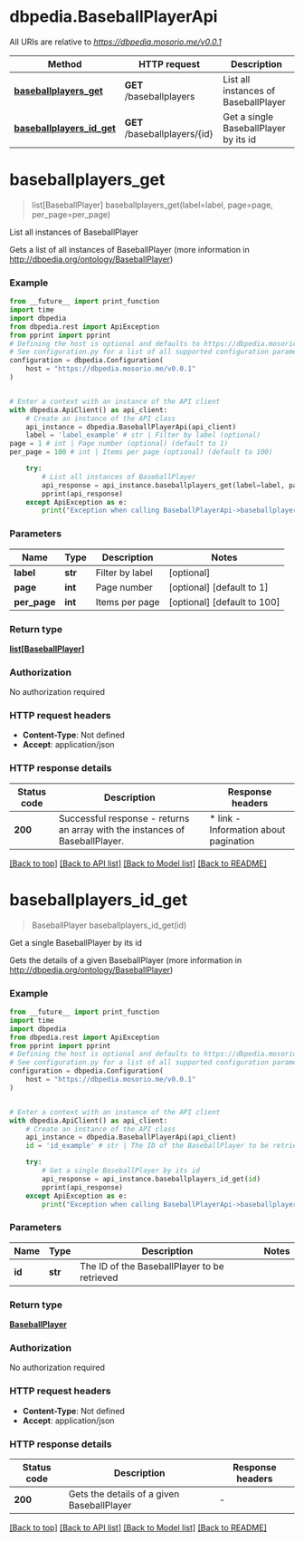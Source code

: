 # dbpedia.BaseballPlayerApi

All URIs are relative to *https://dbpedia.mosorio.me/v0.0.1*

Method | HTTP request | Description
------------- | ------------- | -------------
[**baseballplayers_get**](BaseballPlayerApi.md#baseballplayers_get) | **GET** /baseballplayers | List all instances of BaseballPlayer
[**baseballplayers_id_get**](BaseballPlayerApi.md#baseballplayers_id_get) | **GET** /baseballplayers/{id} | Get a single BaseballPlayer by its id


# **baseballplayers_get**
> list[BaseballPlayer] baseballplayers_get(label=label, page=page, per_page=per_page)

List all instances of BaseballPlayer

Gets a list of all instances of BaseballPlayer (more information in http://dbpedia.org/ontology/BaseballPlayer)

### Example

```python
from __future__ import print_function
import time
import dbpedia
from dbpedia.rest import ApiException
from pprint import pprint
# Defining the host is optional and defaults to https://dbpedia.mosorio.me/v0.0.1
# See configuration.py for a list of all supported configuration parameters.
configuration = dbpedia.Configuration(
    host = "https://dbpedia.mosorio.me/v0.0.1"
)


# Enter a context with an instance of the API client
with dbpedia.ApiClient() as api_client:
    # Create an instance of the API class
    api_instance = dbpedia.BaseballPlayerApi(api_client)
    label = 'label_example' # str | Filter by label (optional)
page = 1 # int | Page number (optional) (default to 1)
per_page = 100 # int | Items per page (optional) (default to 100)

    try:
        # List all instances of BaseballPlayer
        api_response = api_instance.baseballplayers_get(label=label, page=page, per_page=per_page)
        pprint(api_response)
    except ApiException as e:
        print("Exception when calling BaseballPlayerApi->baseballplayers_get: %s\n" % e)
```

### Parameters

Name | Type | Description  | Notes
------------- | ------------- | ------------- | -------------
 **label** | **str**| Filter by label | [optional] 
 **page** | **int**| Page number | [optional] [default to 1]
 **per_page** | **int**| Items per page | [optional] [default to 100]

### Return type

[**list[BaseballPlayer]**](BaseballPlayer.md)

### Authorization

No authorization required

### HTTP request headers

 - **Content-Type**: Not defined
 - **Accept**: application/json

### HTTP response details
| Status code | Description | Response headers |
|-------------|-------------|------------------|
**200** | Successful response - returns an array with the instances of BaseballPlayer. |  * link - Information about pagination <br>  |

[[Back to top]](#) [[Back to API list]](../README.md#documentation-for-api-endpoints) [[Back to Model list]](../README.md#documentation-for-models) [[Back to README]](../README.md)

# **baseballplayers_id_get**
> BaseballPlayer baseballplayers_id_get(id)

Get a single BaseballPlayer by its id

Gets the details of a given BaseballPlayer (more information in http://dbpedia.org/ontology/BaseballPlayer)

### Example

```python
from __future__ import print_function
import time
import dbpedia
from dbpedia.rest import ApiException
from pprint import pprint
# Defining the host is optional and defaults to https://dbpedia.mosorio.me/v0.0.1
# See configuration.py for a list of all supported configuration parameters.
configuration = dbpedia.Configuration(
    host = "https://dbpedia.mosorio.me/v0.0.1"
)


# Enter a context with an instance of the API client
with dbpedia.ApiClient() as api_client:
    # Create an instance of the API class
    api_instance = dbpedia.BaseballPlayerApi(api_client)
    id = 'id_example' # str | The ID of the BaseballPlayer to be retrieved

    try:
        # Get a single BaseballPlayer by its id
        api_response = api_instance.baseballplayers_id_get(id)
        pprint(api_response)
    except ApiException as e:
        print("Exception when calling BaseballPlayerApi->baseballplayers_id_get: %s\n" % e)
```

### Parameters

Name | Type | Description  | Notes
------------- | ------------- | ------------- | -------------
 **id** | **str**| The ID of the BaseballPlayer to be retrieved | 

### Return type

[**BaseballPlayer**](BaseballPlayer.md)

### Authorization

No authorization required

### HTTP request headers

 - **Content-Type**: Not defined
 - **Accept**: application/json

### HTTP response details
| Status code | Description | Response headers |
|-------------|-------------|------------------|
**200** | Gets the details of a given BaseballPlayer |  -  |

[[Back to top]](#) [[Back to API list]](../README.md#documentation-for-api-endpoints) [[Back to Model list]](../README.md#documentation-for-models) [[Back to README]](../README.md)

